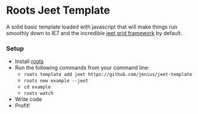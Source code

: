 Roots Jeet Template
===================

A solid basic template loaded with javascript that will make things run smoothly down to IE7 and the incredible [jeet grid framework](https://github.com/CorySimmons/jeet) by default.

### Setup
- Install [roots](http://roots.cx/#installation)
- Run the following commands from your command line:
  - `roots template add jeet https://github.com/jenius/jeet-template`
  - `roots new example --jeet`
  - `cd example`
  - `roots watch`
- Write code
- Profit!
